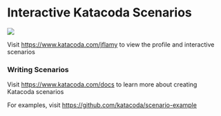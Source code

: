 # Interactive Katacoda Scenarios

[![](http://shields.katacoda.com/katacoda/jflamy/count.svg)](https://www.katacoda.com/jflamy "Get your profile on Katacoda.com")

Visit https://www.katacoda.com/jflamy to view the profile and interactive scenarios

### Writing Scenarios
Visit https://www.katacoda.com/docs to learn more about creating Katacoda scenarios

For examples, visit https://github.com/katacoda/scenario-example
